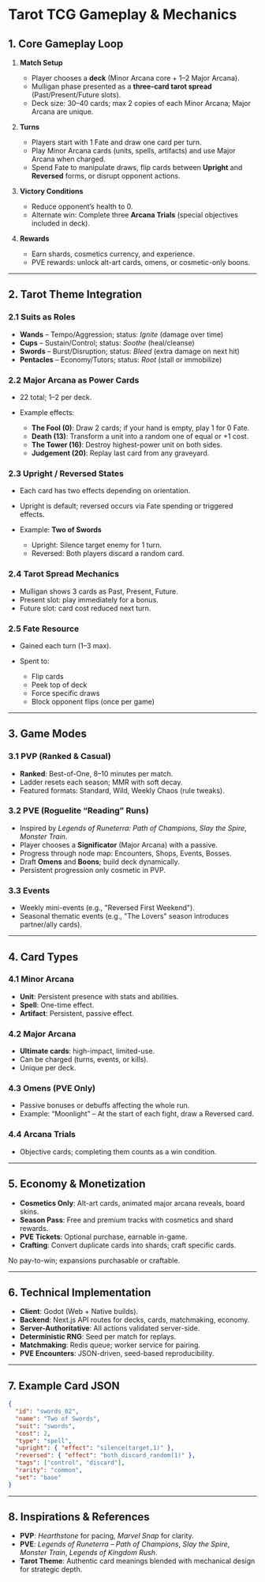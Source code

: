 # Tarot TCG Gameplay & Mechanics

## 1. Core Gameplay Loop

1. **Match Setup**

   * Player chooses a **deck** (Minor Arcana core + 1–2 Major Arcana).
   * Mulligan phase presented as a **three-card tarot spread** (Past/Present/Future slots).
   * Deck size: 30–40 cards; max 2 copies of each Minor Arcana; Major Arcana are unique.

2. **Turns**

   * Players start with 1 Fate and draw one card per turn.
   * Play Minor Arcana cards (units, spells, artifacts) and use Major Arcana when charged.
   * Spend Fate to manipulate draws, flip cards between **Upright** and **Reversed** forms, or disrupt opponent actions.

3. **Victory Conditions**

   * Reduce opponent’s health to 0.
   * Alternate win: Complete three **Arcana Trials** (special objectives included in deck).

4. **Rewards**

   * Earn shards, cosmetics currency, and experience.
   * PVE rewards: unlock alt-art cards, omens, or cosmetic-only boons.

---

## 2. Tarot Theme Integration

### 2.1 Suits as Roles

* **Wands** – Tempo/Aggression; status: *Ignite* (damage over time)
* **Cups** – Sustain/Control; status: *Soothe* (heal/cleanse)
* **Swords** – Burst/Disruption; status: *Bleed* (extra damage on next hit)
* **Pentacles** – Economy/Tutors; status: *Root* (stall or immobilize)

### 2.2 Major Arcana as Power Cards

* 22 total; 1–2 per deck.
* Example effects:

  * **The Fool (0)**: Draw 2 cards; if your hand is empty, play 1 for 0 Fate.
  * **Death (13)**: Transform a unit into a random one of equal or +1 cost.
  * **The Tower (16)**: Destroy highest-power unit on both sides.
  * **Judgement (20)**: Replay last card from any graveyard.

### 2.3 Upright / Reversed States

* Each card has two effects depending on orientation.
* Upright is default; reversed occurs via Fate spending or triggered effects.
* Example: **Two of Swords**

  * Upright: Silence target enemy for 1 turn.
  * Reversed: Both players discard a random card.

### 2.4 Tarot Spread Mechanics

* Mulligan shows 3 cards as Past, Present, Future.
* Present slot: play immediately for a bonus.
* Future slot: card cost reduced next turn.

### 2.5 Fate Resource

* Gained each turn (1–3 max).
* Spent to:

  * Flip cards
  * Peek top of deck
  * Force specific draws
  * Block opponent flips (once per game)

---

## 3. Game Modes

### 3.1 PVP (Ranked & Casual)

* **Ranked**: Best-of-One, 8–10 minutes per match.
* Ladder resets each season; MMR with soft decay.
* Featured formats: Standard, Wild, Weekly Chaos (rule tweaks).

### 3.2 PVE (Roguelite “Reading” Runs)

* Inspired by *Legends of Runeterra: Path of Champions*, *Slay the Spire*, *Monster Train*.
* Player chooses a **Significator** (Major Arcana) with a passive.
* Progress through node map: Encounters, Shops, Events, Bosses.
* Draft **Omens** and **Boons**; build deck dynamically.
* Persistent progression only cosmetic in PVP.

### 3.3 Events

* Weekly mini-events (e.g., "Reversed First Weekend").
* Seasonal thematic events (e.g., "The Lovers" season introduces partner/ally cards).

---

## 4. Card Types

### 4.1 Minor Arcana

* **Unit**: Persistent presence with stats and abilities.
* **Spell**: One-time effect.
* **Artifact**: Persistent, passive effect.

### 4.2 Major Arcana

* **Ultimate cards**: high-impact, limited-use.
* Can be charged (turns, events, or kills).
* Unique per deck.

### 4.3 Omens (PVE Only)

* Passive bonuses or debuffs affecting the whole run.
* Example: “Moonlight” – At the start of each fight, draw a Reversed card.

### 4.4 Arcana Trials

* Objective cards; completing them counts as a win condition.

---

## 5. Economy & Monetization

* **Cosmetics Only**: Alt-art cards, animated major arcana reveals, board skins.
* **Season Pass**: Free and premium tracks with cosmetics and shard rewards.
* **PVE Tickets**: Optional purchase, earnable in-game.
* **Crafting**: Convert duplicate cards into shards; craft specific cards.

No pay-to-win; expansions purchasable or craftable.

---

## 6. Technical Implementation

* **Client**: Godot (Web + Native builds).
* **Backend**: Next.js API routes for decks, cards, matchmaking, economy.
* **Server-Authoritative**: All actions validated server-side.
* **Deterministic RNG**: Seed per match for replays.
* **Matchmaking**: Redis queue; worker service for pairing.
* **PVE Encounters**: JSON-driven, seed-based reproducibility.

---

## 7. Example Card JSON

```json
{
  "id": "swords_02",
  "name": "Two of Swords",
  "suit": "swords",
  "cost": 2,
  "type": "spell",
  "upright": { "effect": "silence(target,1)" },
  "reversed": { "effect": "both_discard_random(1)" },
  "tags": ["control", "discard"],
  "rarity": "common",
  "set": "base"
}
```

---

## 8. Inspirations & References

* **PVP**: *Hearthstone* for pacing, *Marvel Snap* for clarity.
* **PVE**: *Legends of Runeterra – Path of Champions*, *Slay the Spire*, *Monster Train*, *Legends of Kingdom Rush*.
* **Tarot Theme**: Authentic card meanings blended with mechanical design for strategic depth.
